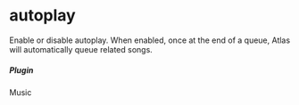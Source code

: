 # autoplay 

Enable or disable autoplay. When enabled, once at the end of a queue, Atlas will automatically queue related songs.
			

##### Plugin
Music